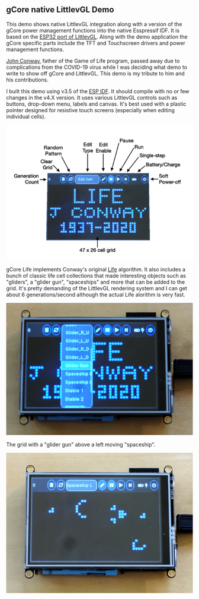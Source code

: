 ## gCore native LittlevGL Demo
This demo shows native LittlevGL integration along with a version of the gCore power management functions into the native Esspressif IDF.  It is based on the [ESP32 port of LittlevGL](https://github.com/littlevgl/lv_port_esp32).  Along with the demo application the gCore specific parts include the TFT and Touchscreen drivers and power management functions.

[John Conway](https://en.wikipedia.org/wiki/John_Horton_Conway), father of the Game of Life program, passed away due to complications from the COVID-19 virus while I was deciding what demo to write to show off gCore and LittlevGL.  This demo is my tribute to him and his contributions.

I built this demo using v3.5 of the [ESP IDF](https://github.com/espressif/esp-idf).  It should compile with no or few changes in the v4.X version.  It uses various LittlevGL controls such as buttons, drop-down menu, labels and canvas.  It's best used with a plastic pointer designed for resistive touch screens (especially when editing individual cells).

![gCore Life Controls](pictures/gcore_life_controls.png)

gCore Life implements Conway's original [Life](https://en.wikipedia.org/wiki/Conway%27s_Game_of_Life) algorithm.  It also includes a bunch of classic life cell collections that made interesting objects such as "gliders", a "glider gun", "spaceships" and more that can be added to the grid.  It's pretty demanding of the LittlevGL rendering system and I can get about 6 generations/second although the actual Life alorithm is very fast.

![Life Object menu](pictures/life_object_menu.png)

The grid with a "glider gun" above a left moving "spaceship".

![About to blow away a spaceship](pictures/adding_life_objects.png)
